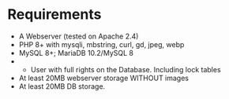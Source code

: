 # Requirements

* A Webserver (tested on Apache 2.4)
* PHP 8+ with mysqli, mbstring, curl, gd, jpeg, webp
* MySQL 8+; MariaDB 10.2/MySQL 8 
* * User with full rights on the Database. Including lock tables
* At least 20MB webserver storage WITHOUT images
* At least 20MB DB storage.
